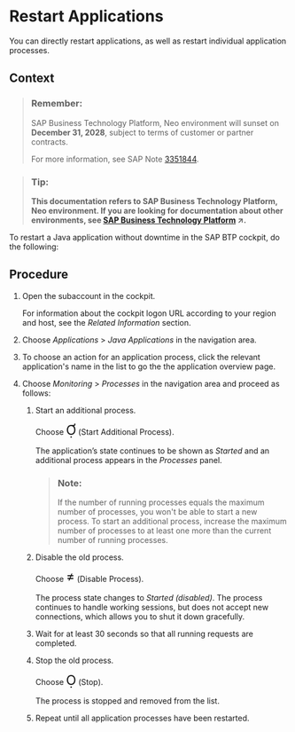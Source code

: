 <!-- loio7b2d7049d7434575ae425e96215f57aa -->

<link rel="stylesheet" type="text/css" href="../css/sap-icons.css"/>

# Restart Applications

You can directly restart applications, as well as restart individual application processes.



## Context

> ### Remember:  
> SAP Business Technology Platform, Neo environment will sunset on **December 31, 2028**, subject to terms of customer or partner contracts.
> 
> For more information, see SAP Note [3351844](https://launchpad.support.sap.com/#/notes/3351844).

> ### Tip:  
> **This documentation refers to SAP Business Technology Platform, Neo environment. If you are looking for documentation about other environments, see [SAP Business Technology Platform](https://help.sap.com/viewer/65de2977205c403bbc107264b8eccf4b/Cloud/en-US/6a2c1ab5a31b4ed9a2ce17a5329e1dd8.html "SAP Business Technology Platform (SAP BTP) is an integrated offering comprised of four technology portfolios: database and data management, application development and integration, analytics, and intelligent technologies. The platform offers users the ability to turn data into business value, compose end-to-end business processes, and build and extend SAP applications quickly.") :arrow_upper_right:.**

To restart a Java application without downtime in the SAP BTP cockpit, do the following:



## Procedure

1.  Open the subaccount in the cockpit.

    For information about the cockpit logon URL according to your region and host, see the *Related Information* section.

2.  Choose *Applications* \> *Java Applications* in the navigation area.

3.  To choose an action for an application process, click the relevant application's name in the list to go the the application overview page.

4.  Choose *Monitoring* \> *Processes* in the navigation area and proceed as follows:

    1.  Start an additional process.

        Choose <span style="font-size:24px;line-height: 28px;"><span class="SAP-icons"></span></span> \(Start Additional Process\).

        The application’s state continues to be shown as *Started* and an additional process appears in the *Processes* panel.

        > ### Note:  
        > If the number of running processes equals the maximum number of processes, you won't be able to start a new process. To start an additional process, increase the maximum number of processes to at least one more than the current number of running processes.

    2.  Disable the old process.

        Choose <span style="font-size:24px;line-height: 28px;"><span class="SAP-icons"></span></span> \(Disable Process\).

        The process state changes to *Started \(disabled\)*. The process continues to handle working sessions, but does not accept new connections, which allows you to shut it down gracefully.

    3.  Wait for at least 30 seconds so that all running requests are completed.

    4.  Stop the old process.

        Choose <span style="font-size:24px;line-height: 28px;"><span class="SAP-icons"></span></span> \(Stop\).

        The process is stopped and removed from the list.

    5.  Repeat until all application processes have been restarted.



